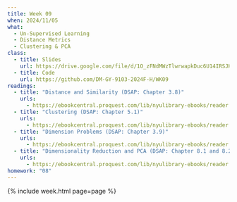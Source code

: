 ```yaml
---
title: Week 09
when: 2024/11/05
what:
  - Un-Supervised Learning
  - Distance Metrics
  - Clustering & PCA
class:
  - title: Slides
    url: https://drive.google.com/file/d/1O_zFNdMWzTlwrwapkDuc6U14IRSJH5Dq/
  - title: Code
    url: https://github.com/DM-GY-9103-2024F-H/WK09
readings:
  - title: "Distance and Similarity (DSAP: Chapter 3.8)"
    urls:
      - https://ebookcentral.proquest.com/lib/nyulibrary-ebooks/reader.action?docID=5264120&ppg=142
  - title: "Clustering (DSAP: Chapter 5.1)"
    urls:
      - https://ebookcentral.proquest.com/lib/nyulibrary-ebooks/reader.action?docID=5264120&ppg=218
  - title: "Dimension Problems (DSAP: Chapter 3.9)"
    urls:
      - https://ebookcentral.proquest.com/lib/nyulibrary-ebooks/reader.action?docID=5264120&ppg=147
  - title: "Dimensionality Reduction and PCA (DSAP: Chapter 8.1 and 8.2)"
    urls:
      - https://ebookcentral.proquest.com/lib/nyulibrary-ebooks/reader.action?docID=5264120&ppg=322
homework: "08"
---
```

{% include week.html page=page %}
